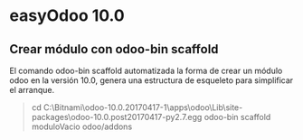 # easyOdoo 10.0 

## Crear módulo con odoo-bin scaffold 

El comando odoo-bin scaffold automatizada la forma de crear un módulo odoo en la versión 10.0, genera una estructura de esqueleto para simplificar el arranque.

> cd C:\Bitnami\odoo-10.0.20170417-1\apps\odoo\Lib\site-packages\odoo-10.0.post20170417-py2.7.egg
> odoo-bin scaffold moduloVacio odoo/addons
